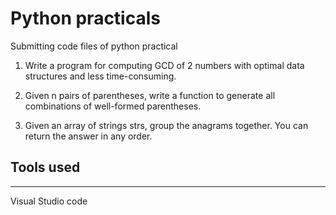 # Python practicals

Submitting code files of python practical

1) Write a program for computing GCD of 2 numbers with optimal data structures and less time-consuming.

2) Given n pairs of parentheses, write a function to generate all combinations of well-formed parentheses.

3)  Given an array of strings strs, group the anagrams together. You can return the answer in any order.

## Tools used
---
Visual Studio code
